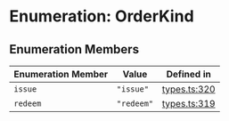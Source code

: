 # Enumeration: OrderKind

## Enumeration Members

| Enumeration Member | Value | Defined in |
| ------ | ------ | ------ |
| `issue` | `"issue"` | [types.ts:320](https://github.com/monerium/js-monorepo/blob/main/packages/sdk/src/types.ts#L320) |
| `redeem` | `"redeem"` | [types.ts:319](https://github.com/monerium/js-monorepo/blob/main/packages/sdk/src/types.ts#L319) |
